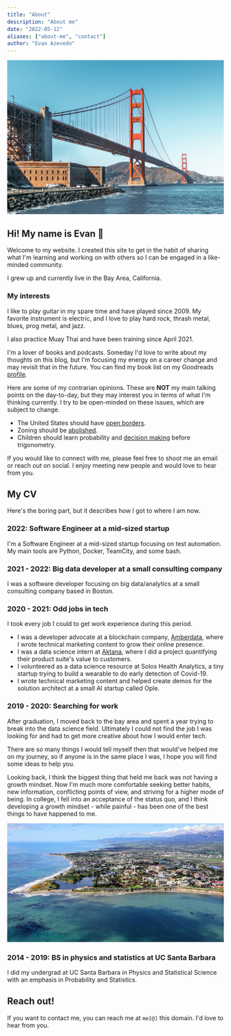 ```yaml
---
title: "About"
description: "About me"
date: "2022-05-12"
aliases: ["about-me", "contact"]
author: "Evan Azevedo"
---
```

!["Bridge"](unsplashed_bridge.jpg)

<!-- **Socials:** <figure>
  <img src="/linkedin.png" alt="Kooaburra" width=50>
  <img src="/github.png" alt="Pelican stood on the beach" width=50>
  <img src="/twitter.png" alt="Cheeky looking Rainbow Lorikeet" width=50>
</figure>

 {{< figure src="/linkedin.png" link="https://www.linkedin.com/in/evanaze/" class=icon alt="LinkedIn" width=50 >}} {{< figure src="/github.png" link="https://www.github.com/evanaze/" class=icon alt="Github" width=50 >}} {{< figure src="/twitter.png" link="https://twitter.com/evan_azevedo" class=icon alt="Twitter" width=50 >}}
-->

## Hi! My name is Evan 👋

Welcome to my website. I created this site to get in the habit of sharing what I'm learning and working on with others so I can be engaged in a like-minded community.

I grew up and currently live in the Bay Area, California.

### My interests

I like to play guitar in my spare time and have played since 2009. My favorite instrument is electric, and I love to play hard rock, thrash metal, blues, prog metal, and jazz.

I also practice Muay Thai and have been training since April 2021.

I'm a lover of books and podcasts. Someday I'd love to write about my thoughts on this blog, but I'm focusing my energy on a career change and may revisit that in the future. You can find my book list on my Goodreads [profile](https://www.goodreads.com/user/show/108059724-evan).

Here are some of my contrarian opinions. These are **NOT** my main talking points on the day-to-day, but they may interest you in terms of what I'm thinking currently. I try to be open-minded on these issues, which are subject to change.

- The United States should have [open borders](https://www.goodreads.com/book/show/42867903-open-borders?from_search=true&from_srp=true&qid=L7BRNtE8qQ&rank=1).
- Zoning should be [abolished](https://www.goodreads.com/book/show/59613917-arbitrary-lines?from_search=true&from_srp=true&qid=C7iYYNdvxH&rank=1).
- Children should learn probability and [decision making](https://www.goodreads.com/book/show/51066664-how-to-decide?from_search=true&from_srp=true&qid=jtZ2VbBQW2&rank=1) before trigonometry.

If you would like to connect with me, please feel free to shoot me an email or reach out on social. I enjoy meeting new people and would love to hear from you.

## My CV

Here's the boring part, but it describes how I got to where I am now.

### 2022: Software Engineer at a mid-sized startup

I'm a Software Engineer at a mid-sized startup focusing on test automation. My main tools are Python, Docker, TeamCity, and some bash.

### 2021 - 2022: Big data developer at a small consulting company

I was a software developer focusing on big data/analytics at a small consulting company based in Boston.

### 2020 - 2021: Odd jobs in tech

I took every job I could to get work experience during this period.

- I was a developer advocate at a blockchain company, [Amberdata](https://www.amberdata.io/), where I wrote technical marketing content to grow their online presence.
- I was a data science intern at [Aktana](https://www.aktana.com/), where I did a project quantifying their product suite's value to customers.
- I volunteered as a data science resource at Solos Health Analytics, a tiny startup trying to build a wearable to do early detection of Covid-19.
- I wrote technical marketing content and helped create demos for the solution architect at a small AI startup called Ople.

### 2019 - 2020: Searching for work

After graduation, I moved back to the bay area and spent a year trying to break into the data science field. Ultimately I could not find the job I was looking for and had to get more creative about how I would enter tech.

There are so many things I would tell myself then that would've helped me on my journey, so if anyone is in the same place I was, I hope you will find some ideas to help you.

Looking back, I think the biggest thing that held me back was not having a growth mindset. Now I'm much more comfortable seeking better habits, new information, conflicting points of view, and striving for a higher mode of being. In college, I fell into an acceptance of the status quo, and I think developing a growth mindset - while painful - has been one of the best things to have happened to me.

![An aerial view of the UCSB campus.](ucsb.jpg)

### 2014 - 2019: BS in physics and statistics at UC Santa Barbara

I did my undergrad at UC Santa Barbara in Physics and Statistical Science with an emphasis in Probability and Statistics.

## Reach out!

If you want to contact me, you can reach me at `me[@]` this domain. I'd love to hear from you.
